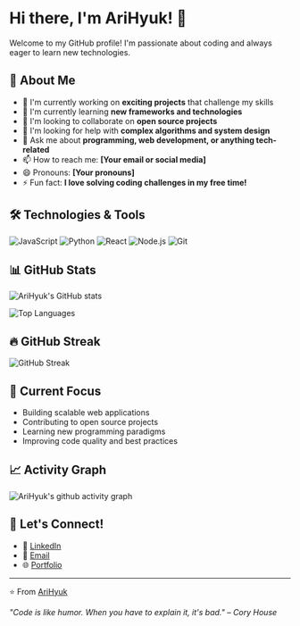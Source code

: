 # Hi there, I'm AriHyuk! 👋

Welcome to my GitHub profile! I'm passionate about coding and always eager to learn new technologies.

## 🚀 About Me

- 🔭 I'm currently working on **exciting projects** that challenge my skills
- 🌱 I'm currently learning **new frameworks and technologies**
- 👯 I'm looking to collaborate on **open source projects**
- 🤔 I'm looking for help with **complex algorithms and system design**
- 💬 Ask me about **programming, web development, or anything tech-related**
- 📫 How to reach me: **[Your email or social media]**
- 😄 Pronouns: **[Your pronouns]**
- ⚡ Fun fact: **I love solving coding challenges in my free time!**

## 🛠️ Technologies & Tools

![JavaScript](https://img.shields.io/badge/-JavaScript-F7DF1E?style=flat-square&logo=javascript&logoColor=black)
![Python](https://img.shields.io/badge/-Python-3776AB?style=flat-square&logo=python&logoColor=white)
![React](https://img.shields.io/badge/-React-61DAFB?style=flat-square&logo=react&logoColor=black)
![Node.js](https://img.shields.io/badge/-Node.js-339933?style=flat-square&logo=node.js&logoColor=white)
![Git](https://img.shields.io/badge/-Git-F05032?style=flat-square&logo=git&logoColor=white)

## 📊 GitHub Stats

![AriHyuk's GitHub stats](https://github-readme-stats.vercel.app/api?username=AriHyuk&show_icons=true&theme=radical)

![Top Languages](https://github-readme-stats.vercel.app/api/top-langs/?username=AriHyuk&layout=compact&theme=radical)

## 🔥 GitHub Streak

![GitHub Streak](https://github-readme-streak-stats.herokuapp.com/?user=AriHyuk&theme=radical)

## 🎯 Current Focus

- Building scalable web applications
- Contributing to open source projects
- Learning new programming paradigms
- Improving code quality and best practices

## 📈 Activity Graph

![AriHyuk's github activity graph](https://github-readme-activity-graph.vercel.app/graph?username=AriHyuk&theme=react-dark)

## 🤝 Let's Connect!

- 💼 [LinkedIn](https://linkedin.com/in/your-profile)
- 📧 [Email](mailto:your.email@example.com)
- 🌐 [Portfolio](https://your-portfolio-website.com)

---

⭐️ From [AriHyuk](https://github.com/AriHyuk)

*"Code is like humor. When you have to explain it, it's bad." – Cory House*
